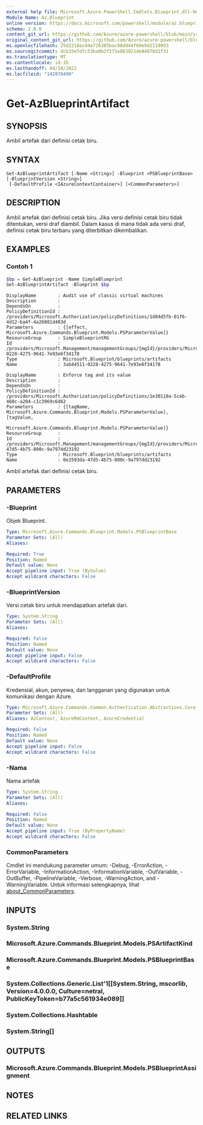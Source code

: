 ```yaml
---
external help file: Microsoft.Azure.PowerShell.Cmdlets.Blueprint.dll-Help.xml
Module Name: Az.Blueprint
online version: https://docs.microsoft.com/powershell/module/az.blueprint/get-azblueprintartifact
schema: 2.0.0
content_git_url: https://github.com/Azure/azure-powershell/blob/main/src/Blueprint/Blueprint/help/Get-AzBlueprintArtifact.md
original_content_git_url: https://github.com/Azure/azure-powershell/blob/main/src/Blueprint/Blueprint/help/Get-AzBlueprintArtifact.md
ms.openlocfilehash: 25d2218ac44e726385bac98dd44f69e9d2119993
ms.sourcegitcommit: dcb33efdfc53ba0b2f271e883021de84878d1f31
ms.translationtype: MT
ms.contentlocale: id-ID
ms.lasthandoff: 04/18/2022
ms.locfileid: "142878490"
---
```

# Get-AzBlueprintArtifact

## SYNOPSIS
Ambil artefak dari definisi cetak biru.

## SYNTAX

```
Get-AzBlueprintArtifact [-Name <String>] -Blueprint <PSBlueprintBase> [-BlueprintVersion <String>]
 [-DefaultProfile <IAzureContextContainer>] [<CommonParameters>]
```

## DESCRIPTION
Ambil artefak dari definisi cetak biru. Jika versi definisi cetak biru tidak ditentukan, versi draf diambil. Dalam kasus di mana tidak ada versi draf, definisi cetak biru terbaru yang diterbitkan dikembalikan.

## EXAMPLES

### Contoh 1
```powershell
$bp = Get-AzBlueprint -Name SimpleBlueprint
Get-AzBlueprintArtifact -Blueprint $bp 
```

```output
DisplayName        : Audit use of classic virtual machines
Description        :
DependsOn          :
PolicyDefinitionId : /providers/Microsoft.Authorization/policyDefinitions/1d84d5fb-01f6-4d12-ba4f-4a26081d403d
Parameters         : {[effect, Microsoft.Azure.Commands.Blueprint.Models.PSParameterValue]}
ResourceGroup      : SimpleBlueprintRG
Id                 : /providers/Microsoft.Management/managementGroups/{mgId}/providers/Microsoft.Blueprint/blueprints/SimpleBlueprint/artifacts/3ab44511-0228-4275-9641-7e93e6f34178
Type               : Microsoft.Blueprint/blueprints/artifacts
Name               : 3ab44511-0228-4275-9641-7e93e6f34178

DisplayName        : Enforce tag and its value
Description        :
DependsOn          :
PolicyDefinitionId : /providers/Microsoft.Authorization/policyDefinitions/1e30110a-5ceb-460c-a204-c1c3969c6d62
Parameters         : {[tagName, Microsoft.Azure.Commands.Blueprint.Models.PSParameterValue], [tagValue,
                     Microsoft.Azure.Commands.Blueprint.Models.PSParameterValue]}
ResourceGroup      :
Id                 : /providers/Microsoft.Management/managementGroups/{mgId}/providers/Microsoft.Blueprint/blueprints/SimpleBlueprint/artifacts/0e1593da-47d5-4b75-800c-9a797dd23192
Type               : Microsoft.Blueprint/blueprints/artifacts
Name               : 0e1593da-47d5-4b75-800c-9a797dd23192
```

Ambil artefak dari definisi cetak biru. 

## PARAMETERS

### -Blueprint
Objek Blueprint.

```yaml
Type: Microsoft.Azure.Commands.Blueprint.Models.PSBlueprintBase
Parameter Sets: (All)
Aliases:

Required: True
Position: Named
Default value: None
Accept pipeline input: True (ByValue)
Accept wildcard characters: False
```

### -BlueprintVersion
Versi cetak biru untuk mendapatkan artefak dari.

```yaml
Type: System.String
Parameter Sets: (All)
Aliases:

Required: False
Position: Named
Default value: None
Accept pipeline input: False
Accept wildcard characters: False
```

### -DefaultProfile
Kredensial, akun, penyewa, dan langganan yang digunakan untuk komunikasi dengan Azure.

```yaml
Type: Microsoft.Azure.Commands.Common.Authentication.Abstractions.Core.IAzureContextContainer
Parameter Sets: (All)
Aliases: AzContext, AzureRmContext, AzureCredential

Required: False
Position: Named
Default value: None
Accept pipeline input: False
Accept wildcard characters: False
```

### -Nama
Nama artefak

```yaml
Type: System.String
Parameter Sets: (All)
Aliases:

Required: False
Position: Named
Default value: None
Accept pipeline input: True (ByPropertyName)
Accept wildcard characters: False
```

### CommonParameters
Cmdlet ini mendukung parameter umum: -Debug, -ErrorAction, -ErrorVariable, -InformationAction, -InformationVariable, -OutVariable, -OutBuffer, -PipelineVariable, -Verbose, -WarningAction, and -WarningVariable. Untuk informasi selengkapnya, lihat [about_CommonParameters](http://go.microsoft.com/fwlink/?LinkID=113216).

## INPUTS

### System.String

### Microsoft.Azure.Commands.Blueprint.Models.PSArtifactKind

### Microsoft.Azure.Commands.Blueprint.Models.PSBlueprintBase

### System.Collections.Generic.List'1[[System.String, mscorlib, Version=4.0.0.0, Culture=netral, PublicKeyToken=b77a5c561934e089]]

### System.Collections.Hashtable

### System.String[]

## OUTPUTS

### Microsoft.Azure.Commands.Blueprint.Models.PSBlueprintAssignment

## NOTES

## RELATED LINKS
